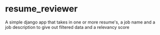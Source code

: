 # resume_reviewer
A simple django app that takes in one or more resume's, a job name and a job description to give out filtered data and a relevancy score

